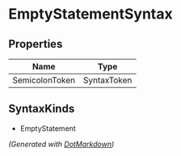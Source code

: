 # EmptyStatementSyntax

## Properties

| Name           | Type        |
| -------------- | ----------- |
| SemicolonToken | SyntaxToken |

## SyntaxKinds

* EmptyStatement

*\(Generated with [DotMarkdown](http://github.com/JosefPihrt/DotMarkdown)\)*